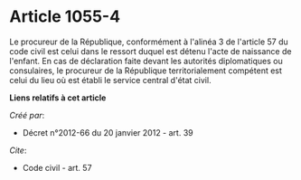 # Article 1055-4

Le procureur de la République, conformément à l'alinéa 3 de l'article 57 du code civil est celui dans le ressort duquel est
détenu l'acte de naissance de l'enfant. En cas de déclaration faite devant les autorités diplomatiques ou consulaires, le
procureur de la République territorialement compétent est celui du lieu où est établi le service central d'état civil.

**Liens relatifs à cet article**

_Créé par_:

  - Décret n°2012-66 du 20 janvier 2012 - art. 39

_Cite_:

  - Code civil - art. 57
